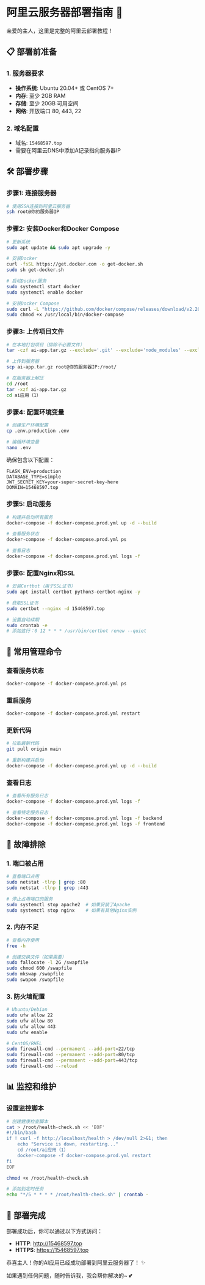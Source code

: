 # 阿里云服务器部署指南 🚀

亲爱的主人，这里是完整的阿里云部署教程！

## 📋 部署前准备

### 1. 服务器要求
- **操作系统**: Ubuntu 20.04+ 或 CentOS 7+
- **内存**: 至少 2GB RAM
- **存储**: 至少 20GB 可用空间
- **网络**: 开放端口 80, 443, 22

### 2. 域名配置
- 域名: `15468597.top`
- 需要在阿里云DNS中添加A记录指向服务器IP

## 🛠️ 部署步骤

### 步骤1: 连接服务器
```bash
# 使用SSH连接到阿里云服务器
ssh root@你的服务器IP
```

### 步骤2: 安装Docker和Docker Compose
```bash
# 更新系统
sudo apt update && sudo apt upgrade -y

# 安装Docker
curl -fsSL https://get.docker.com -o get-docker.sh
sudo sh get-docker.sh

# 启动Docker服务
sudo systemctl start docker
sudo systemctl enable docker

# 安装Docker Compose
sudo curl -L "https://github.com/docker/compose/releases/download/v2.20.0/docker-compose-$(uname -s)-$(uname -m)" -o /usr/local/bin/docker-compose
sudo chmod +x /usr/local/bin/docker-compose
```

### 步骤3: 上传项目文件
```bash
# 在本地打包项目（排除不必要文件）
tar -czf ai-app.tar.gz --exclude='.git' --exclude='node_modules' --exclude='__pycache__' .

# 上传到服务器
scp ai-app.tar.gz root@你的服务器IP:/root/

# 在服务器上解压
cd /root
tar -xzf ai-app.tar.gz
cd ai应用（1）
```

### 步骤4: 配置环境变量
```bash
# 创建生产环境配置
cp .env.production .env

# 编辑环境变量
nano .env
```

确保包含以下配置：
```env
FLASK_ENV=production
DATABASE_TYPE=simple
JWT_SECRET_KEY=your-super-secret-key-here
DOMAIN=15468597.top
```

### 步骤5: 启动服务
```bash
# 构建并启动所有服务
docker-compose -f docker-compose.prod.yml up -d --build

# 查看服务状态
docker-compose -f docker-compose.prod.yml ps

# 查看日志
docker-compose -f docker-compose.prod.yml logs -f
```

### 步骤6: 配置Nginx和SSL
```bash
# 安装Certbot（用于SSL证书）
sudo apt install certbot python3-certbot-nginx -y

# 获取SSL证书
sudo certbot --nginx -d 15468597.top

# 设置自动续期
sudo crontab -e
# 添加这行：0 12 * * * /usr/bin/certbot renew --quiet
```

## 🔧 常用管理命令

### 查看服务状态
```bash
docker-compose -f docker-compose.prod.yml ps
```

### 重启服务
```bash
docker-compose -f docker-compose.prod.yml restart
```

### 更新代码
```bash
# 拉取最新代码
git pull origin main

# 重新构建并启动
docker-compose -f docker-compose.prod.yml up -d --build
```

### 查看日志
```bash
# 查看所有服务日志
docker-compose -f docker-compose.prod.yml logs -f

# 查看特定服务日志
docker-compose -f docker-compose.prod.yml logs -f backend
docker-compose -f docker-compose.prod.yml logs -f frontend
```

## 🚨 故障排除

### 1. 端口被占用
```bash
# 查看端口占用
sudo netstat -tlnp | grep :80
sudo netstat -tlnp | grep :443

# 停止占用端口的服务
sudo systemctl stop apache2  # 如果安装了Apache
sudo systemctl stop nginx    # 如果有其他Nginx实例
```

### 2. 内存不足
```bash
# 查看内存使用
free -h

# 创建交换文件（如果需要）
sudo fallocate -l 2G /swapfile
sudo chmod 600 /swapfile
sudo mkswap /swapfile
sudo swapon /swapfile
```

### 3. 防火墙配置
```bash
# Ubuntu/Debian
sudo ufw allow 22
sudo ufw allow 80
sudo ufw allow 443
sudo ufw enable

# CentOS/RHEL
sudo firewall-cmd --permanent --add-port=22/tcp
sudo firewall-cmd --permanent --add-port=80/tcp
sudo firewall-cmd --permanent --add-port=443/tcp
sudo firewall-cmd --reload
```

## 📊 监控和维护

### 设置监控脚本
```bash
# 创建健康检查脚本
cat > /root/health-check.sh << 'EOF'
#!/bin/bash
if ! curl -f http://localhost/health > /dev/null 2>&1; then
    echo "Service is down, restarting..."
    cd /root/ai应用（1）
    docker-compose -f docker-compose.prod.yml restart
fi
EOF

chmod +x /root/health-check.sh

# 添加到定时任务
echo "*/5 * * * * /root/health-check.sh" | crontab -
```

## 🎉 部署完成

部署成功后，你可以通过以下方式访问：
- **HTTP**: http://15468597.top
- **HTTPS**: https://15468597.top

恭喜主人！你的AI应用已经成功部署到阿里云服务器了！ ✨

如果遇到任何问题，随时告诉我，我会帮你解决的~ 💕
